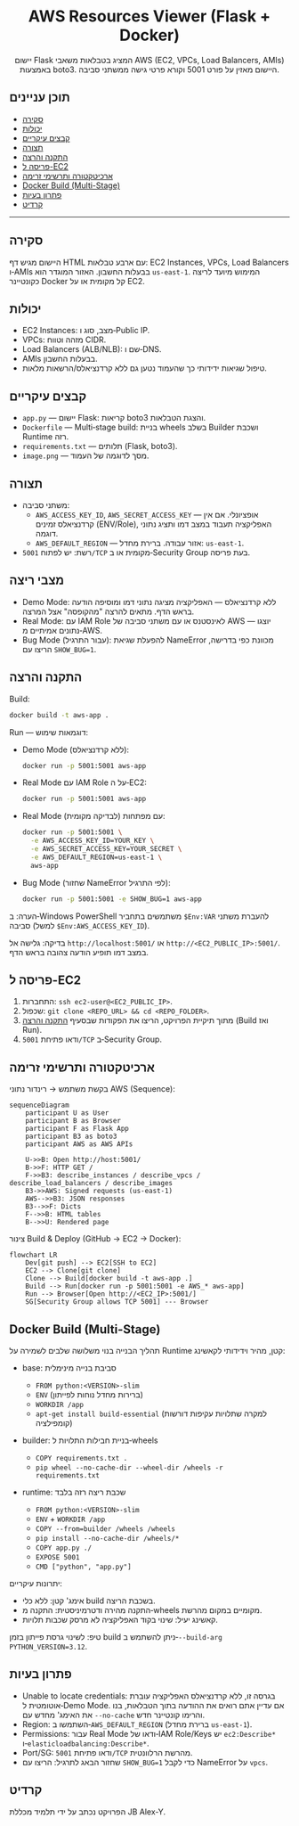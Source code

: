 <div align="center">

# AWS Resources Viewer (Flask + Docker)

יישום Flask המציג בטבלאות משאבי AWS (EC2, VPCs, Load Balancers, AMIs) באמצעות boto3. היישום מאזין על פורט 5001 וקורא פרטי גישה ממשתני סביבה.

</div>

## תוכן עניינים
- [סקירה](#סקירה)
- [יכולות](#יכולות)
- [קבצים עיקריים](#קבצים-עיקריים)
- [תצורה](#תצורה)
- [התקנה והרצה](#התקנה-והרצה)
- [פריסה ל-EC2](#פריסה-ל-ec2)
- [ארכיטקטורה ותרשימי זרימה](#ארכיטקטורה-ותרשימי-זרימה)
- [Docker Build (Multi-Stage)](#docker-build-multi-stage)
- [פתרון בעיות](#פתרון-בעיות)
- [קרדיט](#קרדיט)

---

## סקירה
היישום מגיש דף HTML עם ארבע טבלאות: EC2 Instances, VPCs, Load Balancers ו‑AMIs בבעלות החשבון. האזור המוגדר הוא `us-east-1`. המימוש מיועד לריצה כקונטיינר Docker קל מקומית או על EC2.

## יכולות
- EC2 Instances: מצב, סוג ו‑Public IP.
- VPCs: מזהה וטווח CIDR.
- Load Balancers (ALB/NLB): שם ו‑DNS.
- AMIs בבעלות החשבון.
- טיפול שגיאות ידידותי כך שהעמוד נטען גם ללא קרדנציאלס/הרשאות מלאות.

## קבצים עיקריים
- `app.py` — יישום Flask: קריאות boto3 והצגת הטבלאות.
- `Dockerfile` — Multi‑stage build: בניית wheels בשלב Builder ושכבת Runtime רזה.
- `requirements.txt` — תלותים (Flask, boto3).
- `image.png` — מסך לדוגמה של העמוד.

## תצורה
- משתני סביבה:
  - `AWS_ACCESS_KEY_ID`, `AWS_SECRET_ACCESS_KEY` — אופציונלי. אם אין קרדנציאלס זמינים (ENV/Role), האפליקציה תעבוד במצב דמו ותציג נתוני דוגמה.
  - `AWS_DEFAULT_REGION` — אזור עבודה. ברירת מחדל: `us-east-1`.
- רשת: יש לפתוח `5001/TCP` מקומית או ב‑Security Group בעת פריסה.

## מצבי ריצה
- Demo Mode: ללא קרדנציאלס — האפליקציה מציגה נתוני דמו ומוסיפה הודעה בראש הדף. מתאים להרצה "מהקופסה" אצל המרצה.
- Real Mode: עם IAM Role לאינסטנס או עם משתני סביבה של AWS — יוצגו נתונים אמיתיים מ‑AWS.
- Bug Mode (עבור התרגיל): להפעלת שגיאת NameError מכוונת כפי בדרישה, הריצו עם `SHOW_BUG=1`.

## התקנה והרצה

Build:

```bash
docker build -t aws-app .
```

Run — דוגמאות שימוש:

- Demo Mode (ללא קרדנציאלס):
  ```bash
  docker run -p 5001:5001 aws-app
  ```

- Real Mode עם IAM Role על ה‑EC2:
  ```bash
  docker run -p 5001:5001 aws-app
  ```

- Real Mode עם מפתחות (לבדיקה מקומית):
  ```bash
  docker run -p 5001:5001 \
    -e AWS_ACCESS_KEY_ID=YOUR_KEY \
    -e AWS_SECRET_ACCESS_KEY=YOUR_SECRET \
    -e AWS_DEFAULT_REGION=us-east-1 \
    aws-app
  ```

- Bug Mode (שחזור NameError לפי התרגיל):
  ```bash
  docker run -p 5001:5001 -e SHOW_BUG=1 aws-app
  ```

הערה: ב‑Windows PowerShell משתמשים בתחביר `$Env:VAR` להעברת משתני סביבה (למשל `$Env:AWS_ACCESS_KEY_ID`).

בדיקה: גלישה אל `http://localhost:5001/` או `http://<EC2_PUBLIC_IP>:5001/`. במצב דמו תופיע הודעה צהובה בראש הדף.

## פריסה ל-EC2
1. התחברות: `ssh ec2-user@<EC2_PUBLIC_IP>`.
2. שכפול: `git clone <REPO_URL> && cd <REPO_FOLDER>`.
3. מתוך תיקיית הפרויקט, הריצו את הפקודות שבסעיף [התקנה והרצה](#התקנה-והרצה) (Build ואז Run).
4. ודאו פתיחת `5001/TCP` ב‑Security Group.

## ארכיטקטורה ותרשימי זרימה

בקשת משתמש → רינדור נתוני AWS (Sequence):

```mermaid
sequenceDiagram
    participant U as User
    participant B as Browser
    participant F as Flask App
    participant B3 as boto3
    participant AWS as AWS APIs

    U->>B: Open http://host:5001/
    B->>F: HTTP GET /
    F->>B3: describe_instances / describe_vpcs / describe_load_balancers / describe_images
    B3->>AWS: Signed requests (us-east-1)
    AWS-->>B3: JSON responses
    B3-->>F: Dicts
    F-->>B: HTML tables
    B-->>U: Rendered page
```

צינור Build & Deploy (GitHub → EC2 → Docker):

```mermaid
flowchart LR
    Dev[git push] --> EC2[SSH to EC2]
    EC2 --> Clone[git clone]
    Clone --> Build[docker build -t aws-app .]
    Build --> Run[docker run -p 5001:5001 -e AWS_* aws-app]
    Run --> Browser[Open http://<EC2_IP>:5001/]
    SG[Security Group allows TCP 5001] --- Browser
```

## Docker Build (Multi-Stage)

תהליך הבנייה בנוי משלושה שלבים לשמירה על Runtime קטן, מהיר וידידותי לקאשינג:

- base: סביבת בנייה מינימלית
  - `FROM python:<VERSION>-slim`
  - `ENV` (ברירות מחדל נוחות לפייתון)
  - `WORKDIR /app`
  - `apt-get install build-essential` (למקרה שתלויות עקיפות דורשות קומפילציה)

- builder: בניית חבילות התלויות ל‑wheels
  - `COPY requirements.txt .`
  - `pip wheel --no-cache-dir --wheel-dir /wheels -r requirements.txt`

- runtime: שכבת ריצה רזה בלבד
  - `FROM python:<VERSION>-slim`
  - `ENV` + `WORKDIR /app`
  - `COPY --from=builder /wheels /wheels`
  - `pip install --no-cache-dir /wheels/*`
  - `COPY app.py ./`
  - `EXPOSE 5001`
  - `CMD ["python", "app.py"]`

יתרונות עיקריים:
- אימג' קטן: ללא כלי build בשכבת הריצה.
- התקנה מהירה ודטרמיניסטית: התקנה מ‑wheels מקומיים במקום מהרשת.
- קאשינג יעיל: שינוי בקוד האפליקציה לא מרסק שכבות תלויות.

טיפ: לשינוי גרסת פייתון בזמן build ניתן להשתמש ב‑`--build-arg PYTHON_VERSION=3.12`.

## פתרון בעיות
- Unable to locate credentials: בגרסה זו, ללא קרדנציאלס האפליקציה עוברת אוטומטית ל‑Demo Mode. אם עדיין אתם רואים את ההודעה בתוך הטבלאות, בנו את האימג' מחדש עם `--no-cache` והרימו קונטיינר חדש.
- Region: השתמשו ב‑`AWS_DEFAULT_REGION` (ברירת מחדל `us-east-1`).
- Permissions: עבור Real Mode ודאו של‑IAM Role/Keys יש `ec2:Describe*` ו‑`elasticloadbalancing:Describe*`.
- Port/SG: ודאו פתיחת `5001/TCP` מהרשת הרלוונטית.
- שחזור הבאג לתרגיל: הריצו עם `SHOW_BUG=1` כדי לקבל NameError על `vpcs`.

## קרדיט
הפרויקט נכתב על ידי תלמיד מכללת JB
Alex-Y.
